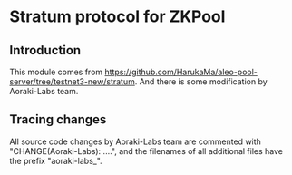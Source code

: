 # Stratum protocol for ZKPool
 
## Introduction

This module comes from https://github.com/HarukaMa/aleo-pool-server/tree/testnet3-new/stratum.
And there is some modification by Aoraki-Labs team.

## Tracing changes
All source code changes by Aoraki-Labs team are commented with "CHANGE(Aoraki-Labs): ....", and the filenames of all additional files have the prefix "aoraki-labs_". 
